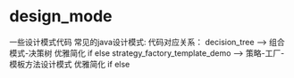 # design_mode
一些设计模式代码
常见的java设计模式:
代码对应关系：
decision_tree --> 组合模式-决策树 优雅简化 if else
strategy_factory_template_demo --> 策略-工厂-模板方法设计模式 优雅简化 if else
